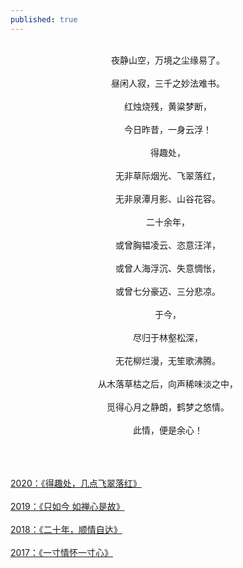 ```yaml
---
published: true
---
```

<br>
<div style="text-align:center;">
夜静山空，万境之尘缘易了。<br><br>
昼闲人寂，三千之妙法难书。<br><br>
红烛烧残，黄粱梦断，<br><br>
今日昨昔，一身云浮！<br><br>
得趣处，<br><br>
无非草际烟光、飞翠落红，<br><br>
无非泉潭月影、山谷花容。<br><br>
二十余年，<br><br>
或曾胸韫凌云、恣意汪洋，<br><br>
或曾人海浮沉、失意惆怅，<br><br>
或曾七分豪迈、三分悲凉。<br><br>
于今，<br><br>
尽归于林壑松深，<br><br>
无花柳烂漫，无笙歌沸腾。<br><br>
从木落草枯之后，向声稀味淡之中，<br><br>
觅得心月之静朗，鹤梦之悠情。<br><br>
此情，便是余心！</div>


<br><br><br>
[2020：《得趣处，几点飞翠落红》](http://lvxiong7zg.com/2020/01/02/%E5%BE%97%E8%B6%A3%E5%A4%84-%E5%87%A0%E7%82%B9%E9%A3%9E%E7%BF%A0%E8%90%BD%E7%BA%A2/ "2020：《得趣处，几点飞翠落红》")
<br><br>
[2019：《只如今 如禅心是故》](http://lvxiong7zg.com/2018/01/20/%E5%8F%AA%E5%A6%82%E4%BB%8A-%E5%A6%82%E7%A6%85%E5%BF%83%E6%98%AF%E6%95%85/ "2019：《只如今 如禅心是故》")
<br><br>
[2018：《二十年，顺情自达》](http://lvxiong7zg.com/2018/01/11/%E4%BA%8C%E5%8D%81%E5%B9%B4-%E9%A1%BA%E6%83%85%E8%87%AA%E8%BE%BE/ "2018：《二十年，顺情自达》")
<br><br>
[2017：《一寸情怀一寸心》](http://www.vsread.com/index.php/article/showread?id=722878 "2017：《一寸情怀一寸心》")
